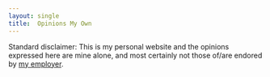 ```yaml
---
layout: single
title:  Opinions My Own
---
```


Standard disclaimer: This is my personal website and the opinions expressed here are mine alone, and most certainly not those of/are endored by [my employer](/about).
